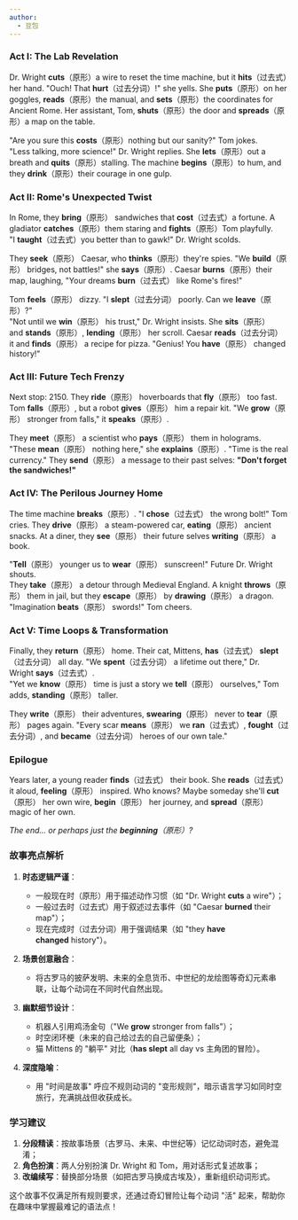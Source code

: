 ```yaml
---
author:
  - 豆包
---
```


### Act I: The Lab Revelation

Dr. Wright **cuts**（原形）a wire to reset the time machine, but it **hits**（过去式）her hand. "Ouch! That **hurt**（过去分词）!" she yells. She **puts**（原形）on her goggles, **reads**（原形）the manual, and **sets**（原形）the coordinates for Ancient Rome. Her assistant, Tom, **shuts**（原形）the door and **spreads**（原形）a map on the table.

"Are you sure this **costs**（原形）nothing but our sanity?" Tom jokes.  
"Less talking, more science!" Dr. Wright replies. She **lets**（原形）out a breath and **quits**（原形）stalling. The machine **begins**（原形）to hum, and they **drink**（原形）their courage in one gulp.

### Act II: Rome's Unexpected Twist

In Rome, they **bring**（原形） sandwiches that **cost**（过去式）a fortune. A gladiator **catches**（原形）them staring and **fights**（原形）Tom playfully. "I **taught**（过去式）you better than to gawk!" Dr. Wright scolds.

They **seek**（原形） Caesar, who **thinks**（原形）they're spies. "We **build**（原形） bridges, not battles!" she **says**（原形）. Caesar **burns**（原形）their map, laughing, "Your dreams **burn**（过去式） like Rome's fires!"

Tom **feels**（原形） dizzy. "I **slept**（过去分词） poorly. Can we **leave**（原形）?"  
"Not until we **win**（原形） his trust," Dr. Wright insists. She **sits**（原形） and **stands**（原形）, **lending**（原形） her scroll. Caesar **reads**（过去分词） it and **finds**（原形） a recipe for pizza. "Genius! You **have**（原形） changed history!"

### Act III: Future Tech Frenzy

Next stop: 2150. They **ride**（原形） hoverboards that **fly**（原形） too fast. Tom **falls**（原形）, but a robot **gives**（原形） him a repair kit. "We **grow**（原形） stronger from falls," it **speaks**（原形）.

They **meet**（原形） a scientist who **pays**（原形） them in holograms. "These **mean**（原形） nothing here," she **explains**（原形）. "Time is the real currency." They **send**（原形） a message to their past selves: **"Don't forget the sandwiches!"**

### Act IV: The Perilous Journey Home

The time machine **breaks**（原形）. "I **chose**（过去式） the wrong bolt!" Tom cries. They **drive**（原形） a steam-powered car, **eating**（原形） ancient snacks. At a diner, they **see**（原形） their future selves **writing**（原形） a book.

"**Tell**（原形） younger us to **wear**（原形） sunscreen!" Future Dr. Wright shouts.  
They **take**（原形） a detour through Medieval England. A knight **throws**（原形） them in jail, but they **escape**（原形） by **drawing**（原形） a dragon. "Imagination **beats**（原形） swords!" Tom cheers.

### Act V: Time Loops & Transformation

Finally, they **return**（原形） home. Their cat, Mittens, **has**（过去式） **slept**（过去分词） all day. "We **spent**（过去分词） a lifetime out there," Dr. Wright **says**（过去式）.  
"Yet we **know**（原形） time is just a story we **tell**（原形） ourselves," Tom adds, **standing**（原形） taller.

They **write**（原形） their adventures, **swearing**（原形） never to **tear**（原形） pages again. "Every scar **means**（原形） we **ran**（过去式）, **fought**（过去分词）, and **became**（过去分词） heroes of our own tale."

### Epilogue

Years later, a young reader **finds**（过去式） their book. She **reads**（过去式） it aloud, **feeling**（原形） inspired. Who knows? Maybe someday she'll **cut**（原形） her own wire, **begin**（原形） her journey, and **spread**（原形） magic of her own.

_The end... or perhaps just the **beginning**（原形）?_

### 故事亮点解析

1. **时态逻辑严谨**：

    - 一般现在时（原形）用于描述动作习惯（如 "Dr. Wright **cuts** a wire"）；
    - 一般过去时（过去式）用于叙述过去事件（如 "Caesar **burned** their map"）；
    - 现在完成时（过去分词）用于强调结果（如 "they **have changed** history"）。

2. **场景创意融合**：

    - 将古罗马的披萨发明、未来的全息货币、中世纪的龙绘图等奇幻元素串联，让每个动词在不同时代自然出现。

3. **幽默细节设计**：

    - 机器人引用鸡汤金句（"We **grow** stronger from falls"）；
    - 时空闭环梗（未来的自己给过去的自己留便条）；
    - 猫 Mittens 的 "躺平" 对比（**has slept** all day vs 主角团的冒险）。

4. **深度隐喻**：

    - 用 "时间是故事" 呼应不规则动词的 "变形规则"，暗示语言学习如同时空旅行，充满挑战但收获成长。

### 学习建议

1. **分段精读**：按故事场景（古罗马、未来、中世纪等）记忆动词时态，避免混淆；
2. **角色扮演**：两人分别扮演 Dr. Wright 和 Tom，用对话形式复述故事；
3. **改编续写**：替换部分场景（如把古罗马换成古埃及），重新组织动词形式。

这个故事不仅满足所有规则要求，还通过奇幻冒险让每个动词 "活" 起来，帮助你在趣味中掌握最难记的语法点！
